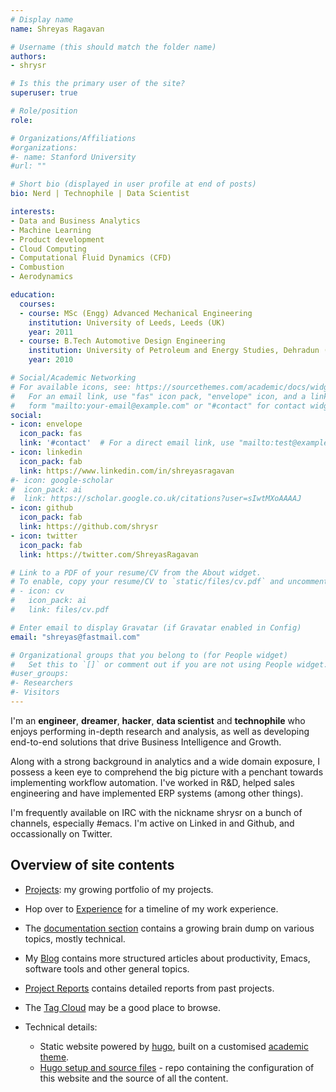 ```yaml
---
# Display name
name: Shreyas Ragavan

# Username (this should match the folder name)
authors:
- shrysr

# Is this the primary user of the site?
superuser: true

# Role/position
role:

# Organizations/Affiliations
#organizations:
#- name: Stanford University
#url: ""

# Short bio (displayed in user profile at end of posts)
bio: Nerd | Technophile | Data Scientist

interests:
- Data and Business Analytics
- Machine Learning
- Product development
- Cloud Computing
- Computational Fluid Dynamics (CFD)
- Combustion
- Aerodynamics

education:
  courses:
  - course: MSc (Engg) Advanced Mechanical Engineering
    institution: University of Leeds, Leeds (UK)
    year: 2011
  - course: B.Tech Automotive Design Engineering
    institution: University of Petroleum and Energy Studies, Dehradun (India)
    year: 2010

# Social/Academic Networking
# For available icons, see: https://sourcethemes.com/academic/docs/widgets/#icons
#   For an email link, use "fas" icon pack, "envelope" icon, and a link in the
#   form "mailto:your-email@example.com" or "#contact" for contact widget.
social:
- icon: envelope
  icon_pack: fas
  link: '#contact'  # For a direct email link, use "mailto:test@example.org".
- icon: linkedin
  icon_pack: fab
  link: https://www.linkedin.com/in/shreyasragavan
#- icon: google-scholar
#  icon_pack: ai
#  link: https://scholar.google.co.uk/citations?user=sIwtMXoAAAAJ
- icon: github
  icon_pack: fab
  link: https://github.com/shrysr
- icon: twitter
  icon_pack: fab
  link: https://twitter.com/ShreyasRagavan

# Link to a PDF of your resume/CV from the About widget.
# To enable, copy your resume/CV to `static/files/cv.pdf` and uncomment the lines below.
# - icon: cv
#   icon_pack: ai
#   link: files/cv.pdf

# Enter email to display Gravatar (if Gravatar enabled in Config)
email: "shreyas@fastmail.com"

# Organizational groups that you belong to (for People widget)
#   Set this to `[]` or comment out if you are not using People widget.
#user_groups:
#- Researchers
#- Visitors
---
```


I'm an **engineer**, **dreamer**, **hacker**, **data scientist** and **technophile** who enjoys performing in-depth research and analysis, as well as developing end-to-end solutions that drive Business Intelligence and Growth.

Along with a strong background in analytics and a wide domain exposure, I possess a keen eye to comprehend the big picture with a penchant towards implementing workflow automation. I've worked in R&D, helped sales engineering and have implemented ERP systems (among other things).

I'm frequently available on IRC with the nickname shrysr on a bunch of channels, especially #emacs. I'm active on Linked in and Github, and occassionally on Twitter.


## Overview of site contents
- [Projects](/#projects "Project portfolio"): my growing portfolio of my projects.
- Hop over to [Experience](/#experience "Work Experience") for a timeline of my work experience.
- The [documentation section](https://shreyas.ragavan.co/docs/ "Documentation, tutorials, project reports, notes on various topics.") contains a growing brain dump on various topics, mostly technical.
- My [Blog](/#posts "Recent blog posts") contains more structured articles about productivity, Emacs, software tools and other general topics.
- [Project Reports](/publication) contains detailed reports from past projects.
- The [Tag Cloud](/#tags "Tag cloud of the website") may be a good place to browse.

- Technical details:
  - Static website powered by [hugo](https://gohugo.io/), built on a customised [academic theme](https://themes.gohugo.io/theme/academic/).
  - [Hugo setup and source files](https://github.com/shrysr/hugo-sr) - repo containing the configuration of this website and the source of all the content.
